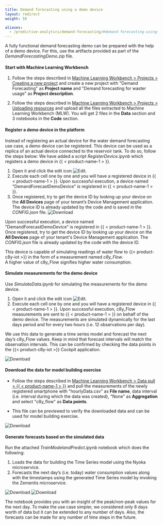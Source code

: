 ```yaml
---
title: Demand forecasting using a demo device
layout: redirect
weight: 50

aliases:
  - /predictive-analytics/demand-forecasting/#demand-forecasting-using-demo-device
---
```


A fully functional demand forecasting demo can be prepared with the help of a demo device.
For this, use the artifacts provided as part of the *DemandForecastingDemo.zip* file.

#### Start with Machine Learning Workbench

1. Follow the steps described in [Machine Learning Workbench > Projects > Creating a new project](/machine-learning/web-app-mlw/#creating-a-new-project) and create a new project with "Demand Forecasting" as **Project name** and "Demand forecasting for waster usage" as **Project description**.

2. Follow the steps described in [Machine Learning Workbench > Projects > Uploading resources](/machine-learning/web-app-mlw/#uploading-resources) and upload all the files extracted to Machine Learning Workbench (MLW). You will get 2 files in the **Data** section and 3 notebooks in the **Code** section.


#### Register a demo device in the platform

Instead of registering an actual device for the water demand forecasting use case, a demo device can be registered. This device can be used as a replica of an actual device connected to the reservoir tank. To do so, follow the steps below:
We have added a script *RegisterDevice.ipynb* which registers a demo device in {{ < product-name-1 > }}.

1. Open it and click the edit icon <img src="/images/zementis/mlw-edit-icon.png" alt="Edit" style="display:inline-block; margin:0">.
2. Execute each cell one by one and you will have a registered device in {{ < product-name-1 > }}. Upon successful execution, a device named "DemandForecastDemoDevice" is registered in {{ < product-name-1 > }}.
3. Once registered, try to get the device ID by looking up your device on the **All Devices** page of your tenant’s Device Management application. The device ID is already updated by the code and is saved in the *CONFIG.json* file.
<img src="/images/zementis/DemandForecasting/notebook 1.PNG" alt="Download" style="display:inline-block; margin:0"> <br>


Upon successful execution, a device named "DemandForecastDemoDevice" is registered in {{ < product-name-1 > }}. Once registered, try to get the device ID by looking up your device on the **All Devices** page of your tenant's Device Management application. The *CONFIG.json* file is already updated by the code with the device ID.

This device is capable of simulating readings of water flow to {{< product-c8y-iot >}} in the form of a measurement named *c8y_Flow*. <br>A higher value of c8y_Flow signifies higher water consumption.

#### Simulate measurements for the demo device

Use *SimulateData.ipynb* for simulating the measurements for the demo device.

1. Open it and click the edit icon <img src="/images/zementis/mlw-edit-icon.png" alt="Edit" style="display:inline-block; margin:0">.
2. Execute each cell one by one and you will have a registered device in {{ < product-name-1 > }}. Upon successful execution, c8y_Flow measurements are sent to {{ < product-name-1 > }} on behalf of the demo device. The measurements are simulated dynamically for the last days period and for every two hours (i.e. 12 observations per day).

We use this data to generate a time series model and forecast the next day’s c8y_Flow values. Keep in mind that forecast intervals will match the observation intervals. This can be confirmed by checking the data points in the {{< product-c8y-iot >}} Cockpit application.

<img src="/images/zementis/DemandForecasting/2ndNotebook.PNG" alt="Download" style="display:inline-block; margin:0">

#### Download the data for model building exercise

* Follow the steps described in [Machine Learning Workbench > Data pull > {{ < product-name-1 > }}](/machine-learning/web-app-mlw/#cumulocity-iot) and pull the measurements of the newly registered smartphone with "hourlyData.csv" as **File name**, data interval (i.e. interval during which the data was created), "None" as **Aggregation** and select "c8y_flow" as **Data points**.

* This file can be previewed to verify the downloaded data and can be used for model building exercise.
<img src="/images/zementis/DemandForecasting/hourlyData.PNG" alt="Download" style="display:inline-block; margin:0">


#### Generate forecasts based on the simulated data

Run the attached *TrainModelandPredict.ipynb* notebook which does the following:

1. Loads the data for building the Time Series model using the Nyoka microservice.
2. Forecasts the next day’s (i.e. today) water consumption values along with the timestamps using the generated Time Series model by invoking the Zementis microservice.

<img src="/images/zementis/DemandForecasting/traindata.PNG" alt="Download" style="display:inline-block; margin:0">
<img src="/images/zementis/DemandForecasting/predicted.PNG" alt="Download" style="display:inline-block; margin:0">

The notebook provides you with an insight of the peak/non-peak values for the next day. To make the use case simpler, we considered only 8 days worth of data but it can be extended to any number of days. Also, the forecasts can be made for any number of time steps in the future.
